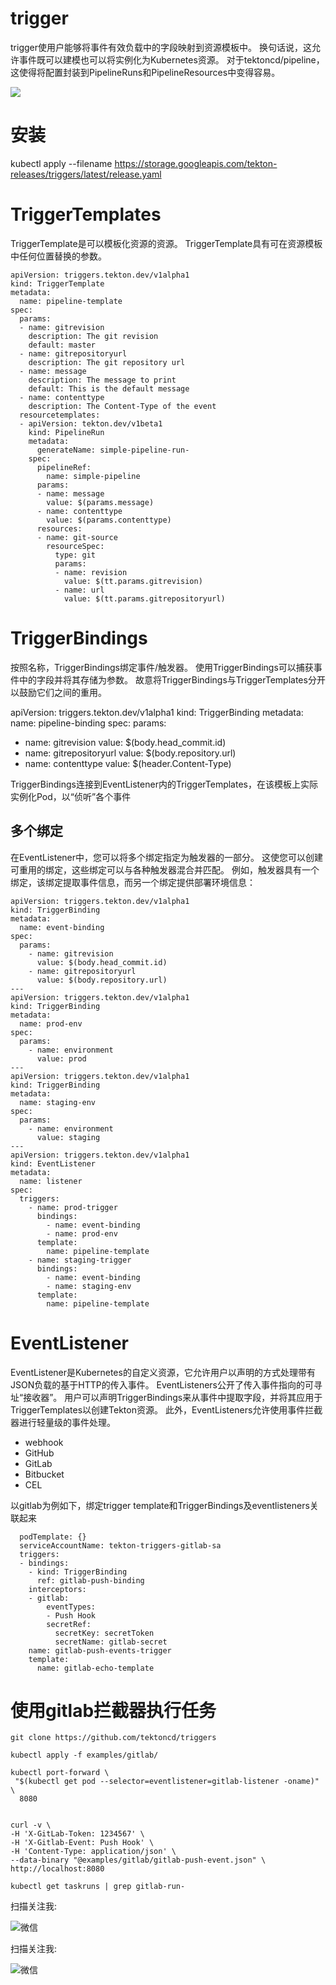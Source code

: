 # trigger

trigger使用户能够将事件有效负载中的字段映射到资源模板中。 换句话说，这允许事件既可以建模也可以将实例化为Kubernetes资源。 对于tektoncd/pipeline，这使得将配置封装到PipelineRuns和PipelineResources中变得容易。

![](http://img.rocdu.top/20200707/TriggerFlow.png)

# 安装

kubectl apply --filename https://storage.googleapis.com/tekton-releases/triggers/latest/release.yaml

# TriggerTemplates

TriggerTemplate是可以模板化资源的资源。 TriggerTemplate具有可在资源模板中任何位置替换的参数。

```
apiVersion: triggers.tekton.dev/v1alpha1
kind: TriggerTemplate
metadata:
  name: pipeline-template
spec:
  params:
  - name: gitrevision
    description: The git revision
    default: master
  - name: gitrepositoryurl
    description: The git repository url
  - name: message
    description: The message to print
    default: This is the default message
  - name: contenttype
    description: The Content-Type of the event
  resourcetemplates:
  - apiVersion: tekton.dev/v1beta1
    kind: PipelineRun
    metadata:
      generateName: simple-pipeline-run-
    spec:
      pipelineRef:
        name: simple-pipeline
      params:
      - name: message
        value: $(params.message)
      - name: contenttype
        value: $(params.contenttype)
      resources:
      - name: git-source
        resourceSpec:
          type: git
          params:
          - name: revision
            value: $(tt.params.gitrevision)
          - name: url
            value: $(tt.params.gitrepositoryurl)
```

# TriggerBindings

按照名称，TriggerBindings绑定事件/触发器。 使用TriggerBindings可以捕获事件中的字段并将其存储为参数。 故意将TriggerBindings与TriggerTemplates分开以鼓励它们之间的重用。


apiVersion: triggers.tekton.dev/v1alpha1
kind: TriggerBinding
metadata:
  name: pipeline-binding
spec:
  params:
  - name: gitrevision
    value: $(body.head_commit.id)
  - name: gitrepositoryurl
    value: $(body.repository.url)
  - name: contenttype
    value: $(header.Content-Type)
    
TriggerBindings连接到EventListener内的TriggerTemplates，在该模板上实际实例化Pod，以“侦听”各个事件

## 多个绑定

在EventListener中，您可以将多个绑定指定为触发器的一部分。 这使您可以创建可重用的绑定，这些绑定可以与各种触发器混合并匹配。 例如，触发器具有一个绑定，该绑定提取事件信息，而另一个绑定提供部署环境信息：

```
apiVersion: triggers.tekton.dev/v1alpha1
kind: TriggerBinding
metadata:
  name: event-binding
spec:
  params:
    - name: gitrevision
      value: $(body.head_commit.id)
    - name: gitrepositoryurl
      value: $(body.repository.url)
---
apiVersion: triggers.tekton.dev/v1alpha1
kind: TriggerBinding
metadata:
  name: prod-env
spec:
  params:
    - name: environment
      value: prod
---
apiVersion: triggers.tekton.dev/v1alpha1
kind: TriggerBinding
metadata:
  name: staging-env
spec:
  params:
    - name: environment
      value: staging
---
apiVersion: triggers.tekton.dev/v1alpha1
kind: EventListener
metadata:
  name: listener
spec:
  triggers:
    - name: prod-trigger
      bindings:
        - name: event-binding
        - name: prod-env
      template:
        name: pipeline-template
    - name: staging-trigger
      bindings:
        - name: event-binding
        - name: staging-env
      template:
        name: pipeline-template
```

# EventListener

EventListener是Kubernetes的自定义资源，它允许用户以声明的方式处理带有JSON负载的基于HTTP的传入事件。 EventListeners公开了传入事件指向的可寻址“接收器”。 用户可以声明TriggerBindings来从事件中提取字段，并将其应用于TriggerTemplates以创建Tekton资源。 此外，EventListeners允许使用事件拦截器进行轻量级的事件处理。

- webhook
- GitHub
- GitLab
- Bitbucket
- CEL

以gitlab为例如下，绑定trigger template和TriggerBindings及eventlisteners关联起来

```
  podTemplate: {}
  serviceAccountName: tekton-triggers-gitlab-sa
  triggers:
  - bindings:
    - kind: TriggerBinding
      ref: gitlab-push-binding
    interceptors:
    - gitlab:
        eventTypes:
        - Push Hook
        secretRef:
          secretKey: secretToken
          secretName: gitlab-secret
    name: gitlab-push-events-trigger
    template:
      name: gitlab-echo-template
```


# 使用gitlab拦截器执行任务

```
git clone https://github.com/tektoncd/triggers

kubectl apply -f examples/gitlab/

kubectl port-forward \
 "$(kubectl get pod --selector=eventlistener=gitlab-listener -oname)" \
  8080
  
  
curl -v \
-H 'X-GitLab-Token: 1234567' \
-H 'X-Gitlab-Event: Push Hook' \
-H 'Content-Type: application/json' \
--data-binary "@examples/gitlab/gitlab-push-event.json" \
http://localhost:8080

kubectl get taskruns | grep gitlab-run-
```

扫描关注我:

![微信](http://img.rocdu.top/20200707/qrcode_for_gh_7457c3b1bfab_258.jpg)



扫描关注我:

![微信](http://img.rocdu.top/20200527/qrcode_for_gh_7457c3b1bfab_258.jpg)
